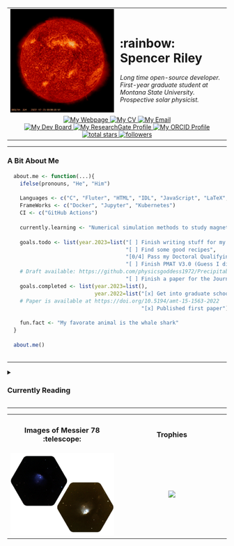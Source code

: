 
<table>
  <tr>
    <td width="50%" align="center"><img src="./sdo_vid.gif"></td>
    <td width="50%" align="left"><h1>:rainbow: Spencer Riley</h1>
      <i>
        Long time open-source developer. First-year graduate student at Montana State University. Prospective solar physicist.
      </i>
    </td>
  </tr>
  <tr>
    <td colspan=2 align="center">
            <a href="https://sriley.dev">
              <img title="My Webpage" src="https://img.shields.io/badge/sriley.dev-46a2f1.svg?&style=flat-square&logo=Google-Chrome&logoColor=white"/>
          </a>
          <a href="https://cv.sriley.dev">
            <img title="My CV" src="https://custom-icon-badges.demolab.com/badge/CV-46a2f1.svg?color=46a2f1&style=flat-square&labelColor=46a2f1&logo=log"/>
          </a>
          <a href="mailto:academic@sriley.dev">
            <img title="My Email" src="https://custom-icon-badges.demolab.com/badge/academic@sriley.dev-46a2f1.svg?color=46a2f1&style=flat-square&labelColor=46a2f1&logo=mail"/>
          </a>
          <br>
          <a href="https://board.sriley.dev">
            <img title="My Dev Board" src="https://img.shields.io/badge/Trello-0052CC.svg?&style=flat-square&logo=Trello&logoColor=white"/>
          </a>
          <a href="https://rgate.sriley.dev">       
            <img title="My ResearchGate Profile" src="https://img.shields.io/badge/-ResearchGate-00CCBB.svg?&style=flat-square&logo=researchgate&logoColor=white"/>
          </a>
          <a href="https://orcid.org/0000-0001-7949-9163">
            <img title="My ORCID Profile" src="https://img.shields.io/badge/0000&#8208;0001&#8208;7949&#8208;9163-A6CE39.svg?&style=flat-square&logo=orcid&logoColor=white"/>
          </a>
          <br>
          <a href="https://github.com/PharaohCola13?tab=repositories&sort=stargazers">
            <img alt="total stars" title="Total stars on GitHub" src="https://custom-icon-badges.demolab.com/github/stars/PharaohCola13?color=55960c&style=flat-square&labelColor=488207&logo=star"/>
          </a>
              <a href="https://github.com/PharaohCola13?tab=followers">
                <img alt="followers" title="Follow me on Github" src="https://custom-icon-badges.demolab.com/github/followers/PharaohCola13?color=236ad3&labelColor=1155ba&style=flat-square&logo=person-add&logoColor=white"/>
              </a>
            </td>
        </tr>
</table>
<hr>
<h3>A Bit About Me</h3>

```R
  about.me <- function(...){
    ifelse(pronouns, "He", "Him")
  
    Languages <- c("C", "Fluter", "HTML", "IDL", "JavaScript", "LaTeX", "Python", "R", "Shell")
    FrameWorks <- c("Docker", "Jupyter", "Kubernetes")
    CI <- c("GitHub Actions")

    currently.learning <- "Numerical simulation methods to study magnetohydrodynamics."

    goals.todo <- list(year.2023=list("[ ] Finish writing stuff for my blog",
                                      "[ ] Find some good recipes", 
                                      "[0/4] Pass my Doctoral Qualifying Exams",
                                      "[ ] Finish PMAT V3.0 (Guess I didn't finish this yet)",
    # Draft available: https://github.com/physicsgoddess1972/Precipitable-Water-Model/blob/paper/paper.pdf
                                      "[ ] Finish a paper for the Journal of Open Source Software"))
    goals.completed <- list(year.2023=list(),
                            year.2022=list("[x] Get into graduate school",
    # Paper is available at https://doi.org/10.5194/amt-15-1563-2022
                                           "[x] Published first paper"))
                                            
    fun.fact <- "My favorate animal is the whale shark"
  }
  
  about.me()
  
```
<hr>
<details>
<summary><h3> Currently Reading </h3></summary>
<!-- READINGLIST:START -->
 
:blue_book:[Klimchuk_2008: [Highly Efficient Modeling of Dynamic Coronal Loops]](https://ui.adsabs.harvard.edu/abs/2008ApJ...682.1351K/abstract)

:blue_book:[Liu_2013: [Determining Heating Rates in Reconnection Formed Flare Loops of the M8.0 Flare on 2005 May 13]](https://ui.adsabs.harvard.edu/abs/2013ApJ...770..111L/abstract)

:blue_book:[Rajhans_2022: [Flows in Enthalpy-based Thermal Evolution of Loops]](https://ui.adsabs.harvard.edu/abs/2022ApJ...924...13R/abstract)

:notebook_with_decorative_cover:[Mason_2019: [Observations of Solar Coronal Rain in Null Point Topologies]](https://ui.adsabs.harvard.edu/abs/2019ApJ...874L..33M/abstract)

:notebook_with_decorative_cover:[Priya_2018: [Observations of Running Penumbral Waves Emerging in a Sunspot]](https://ui.adsabs.harvard.edu/abs/2018ApJ...852...15P/abstract)

:notebook_with_decorative_cover:[Freij_2014: [The Detection of Upwardly Propagating Waves Channeling Energy from the Chromosphere to the Low Corona]](https://ui.adsabs.harvard.edu/abs/2014ApJ...791...61F/abstract)

:notebook_with_decorative_cover:[Bicz_2022: [Starspot Modeling and Flare Analysis on Selected Main-sequence M-type Stars]](https://ui.adsabs.harvard.edu/abs/2022ApJ...935..102B/abstract)

:notebook_with_decorative_cover:[Cargill_2006: [On the Temperature-Emission Measure Distribution in Stellar Coronae]](https://ui.adsabs.harvard.edu/abs/2006ApJ...643..438C/abstract)

:notebook_with_decorative_cover:[Lynch_2022: [Connecting Solar and Stellar Flares/CMEs: Expanding Heliophysics to Encompass Exoplanetary Space Weather]](https://ui.adsabs.harvard.edu/abs/2022arXiv221006476L/abstract)
<!-- READINGLIST:END -->
</details>
<hr>

<table>
  <tr>
    <th><h3>Images of Messier 78 :telescope:</h3></th>
    <th><h3>Trophies</h3></th>
  </tr>
  <tr>
    <td width="50%" align="center"><img src="./M78_woback.png"></td>
    <td width="50%" align="center"><img src="https://github-profile-trophy.vercel.app/?username=PharaohCola13&theme=discord&column=4" ></td>
  </tr>
</table>
